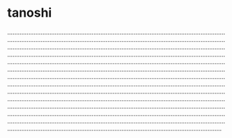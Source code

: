 # tanoshi
......................................................................................................................................................................................................................................................................................................................................................................................................................................................................................................................................................................................................................................................................................................................................................................................................................................................................................................................................................................................................................................................................................................................................................................................................................................................................................................................................................................................................................................................................................................................................................................................................................................................................................................................................................................................................